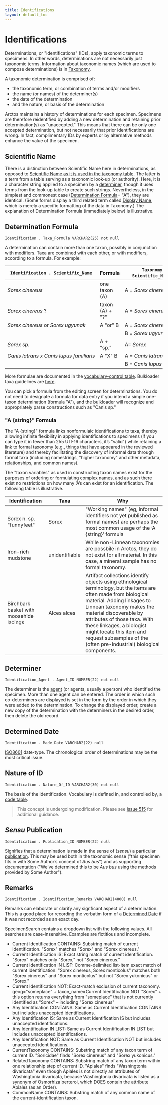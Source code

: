 ```yaml
---
title: Identifications
layout: default_toc
---
```


# Identifications

Determinations, or "identifications" (IDs), apply taxonomic terms to
specimens. In other words, determinations are not necessarily just
taxonomic terms. Information about taxonomic names (which are used to
compose determinations) is in [Taxonomy](/documentation/taxonomy).

A taxonomic determination is comprised of:

-   the taxonomic term, or combination of terms and/or modifiers
-   the name (or names) of the determiner(s)
-   the date of the determination
-   and the nature, or basis of the determination

Arctos maintains a history of determinations for each specimen.
Specimens are therefore reidentified by adding a new determination and
retaining prior determination(s) as "unaccepted." This means that there
can be only one accepted determination, but not necessarily that prior
identifications are wrong. In fact, complimentary IDs by experts or by
alternative methods enhance the value of the specimen.

## Scientific Name

There is a distinction between Scientific Name here
in determinations, as opposed to [Scientific Name as it is used in the
taxonomy table](/documentation/taxonomy#taxon-name). The latter is a term from a
table serving as a taxonomic look-up (or authority). Here, it is a
character string applied to a specimen by a [determiner](#determiner), though
it uses terms from the look-up table to create such strings.
Nevertheless, in the simplest and commonest case ([Determination
Formula](#determination-formula)= "A"), they are identical. (Some forms display a
third related term called [Display Name](/documentation/taxonomy#editing), which
is merely a specific formatting of the data in Taxonomy.) The
explanation of Determination Formula (immediately below) is
illustrative.

## Determination Formula

`Identification . Taxa_Formula VARCHAR2(25) not null`

A determination can contain more than one taxon, possibly in conjunction
with modifiers. Taxa are combined with each other, or with modifiers,
according to a formula. For example:

  |`Identification . Scientific_Name`         | Formula          | `Taxonomy . Scientific_Name`(s)|
  |-----------------------------------------|------------------|------------------------------|
  |*Sorex cinereus*                         | one taxon (A)    | A = *Sorex cinereus*         |
  |*Sorex cinereus* ?                       | taxon (A) + "?"  | A = *Sorex cinereus*         |
  |*Sorex cinereus* or *Sorex ugyunak*      | A "or" B         | A = *Sorex cinereus*         |
  |                                         |                  | B = *Sorex ugyunak*          |
  |*Sorex sp.*                              | A + "sp."        | A= *Sorex*                   |
  |*Canis latrans x Canis lupus familiaris* | A "X" B          | A = *Canis latrans*          |
  |                                         |                  | B = *Canis lupus familiaris* |

More formulae are documented in the [vocabulary-control
table](http://arctos.database.museum/info/ctDocumentation.cfm?table=cttaxa_formula).
Bulkloader taxa guidelines are [here](/documentation/bulkloader#taxonomy).

You can pick a formula from the editing screen for determinations. You
do not need to designate a formula for data entry if you intend a simple
one-taxon determination (formula "A"), and the bulkloader will recognize
and appropriately parse constructions such as "Canis sp."

### "A {string}" Formula

The "A {string}" formula links nonformulaic identifications to taxa,
thereby allowing infinite flexibility in applying identifications to
specimens (if you can type it in fewer than 255 UTF16 characters, it’s
"valid") while retaining a link to formal taxonomy (e.g., things that
have appeared in the reviewed literature) and thereby facilitating the
discovery of informal data through formal taxa (including namestrings,
"higher taxonomy" and other metadata, relationships, and common names).

The "taxon variables" as used in constructing taxon names exist for the
purposes of ordering or formulating complex names, and as such there
exist no restrictions on how many ‘A’s can exist for an identification.
The following table is illustrative.

  |Identification                          | Taxa            | Why             |
  |----------------------------------------|-----------------|-----------------|
  | Sorex n. sp. "funnyfeet"               |  Sorex          | "Working names" (eg, informal identifiers not yet published as formal names) are perhaps the most common usage of the ‘A {string}’ formula |
  | Iron-rich mudstone                     | unidentifiable  | While non-Linnean taxonomies are possbile in Arctos, they do not exist for all material. In this case, a mineral sample has no formal taxonomy. |
  | Birchbark basket with moosehide lacings| Alces alces     | Artifact collections identify objects using ethnological terminology, but the items are often made from biological material. Adding linkages to Linnean taxonomy makes the material discoverable by attributes of those taxa. With these linkages, a biologist might locate this item and request subsamples of the (often pre-industrial) biological components. |

## Determiner

`Identification_Agent . Agent_ID NUMBER(22) not null`

The determiner is the [agent](/documentation/agent) (or agents, usually
a person) who identified the specimen. More than one agent can be
entered. The order in which such co-determiners are displayed is set in
the form by the order in which they were added to the determination. To
change the displayed order, create a new copy of the determination with
the determiners in the desired order, then delete the old record.

## Determined Date

`Identification . Made_Date VARCHAR2(22) null`

[ISO8601](/documentation/dates) date-type. The
chronological order of determinations may be the most critical issue.

## Nature of ID

`Identification . Nature_Of_ID VARCHAR2(30) not null`

The basis of the identification. Vocabulary is defined
in, and controlled by, a [code table](http://arctos.database.museum/info/ctDocumentation.cfm?table=ctnature_of_id).

> This concept is undergoing modification. Please see [Issue 515](https://github.com/ArctosDB/arctos/issues/515) for additional guidance.

## *Sensu* Publication

`Identification . Publication_ID NUMBER(22) null`

Signifies that a determination is made in the sense of (*sensu*) a
particular [publication](/documentation/publications).
This may be used both in the taxonomic sense ("this specimen fits in
with Some Author’s concept of *Aus bus*") and as supporting
documentation ("We’ve determined this to be *Aus bus* using the methods
provided by Some Author").

## Remarks

`Identification . Identification_Remarks VARCHAR2(4000) null`

Remarks can elaborate or clarify any signficant aspect of a
determination. This is a good place for recording the verbatim form of
a [Determined Date](#determined-date) if it was not recorded as an exact day.

SpecimenSearch contains a dropdown list with the following values. All
searches are case-insensitive. Examples are fictitious and incomplete.

-   Current Identification CONTAINS: Substring match of
    current identification. "Sorex" matches "Sorex" and "Sorex
    cinereus."
-   Current Identification IS: Exact string match of
    current identification. "Sorex" matches only "Sorex," not "Sorex
    cinereus."
-   Current Identification IN LIST: Comme-delimited list-item exact
    match of current identification. "Sorex cinereus, Sorex monticolus"
    matches both "Sorex cinereus" and "Sorex monticolus" but not "Sorex
    yukonicus" or "Sorex."
-   Current Identification NOT: Exact-match exclusion of
    current taxonomy. geog="someplace" + taxon_name=Current
    Identification NOT "Sorex" + this option returns everything from
    "someplace" that is not currently identified as "Sorex" – including
    "Sorex cinereus"
-   Any Identification CONTAINS: Same as Current Identification CONTAINS
    but includes unaccepted identifications.
-   Any Identification IS: Same as Current Identification IS but
    includes unaccepted identifications.
-   Any Identification IN LIST: Same as Current Identification IN LIST
    but includes unaccepted identifications.
-   Any Identification NOT: Same as Current Identification NOT but
    includes unaccepted identifications.
-   CurrentTaxonomy CONTAINS: Substring match of any taxon term of
    current ID. "Soricidae" finds "Sorex cinereus" and "Sorex
    yukonicus."
-   RelatedTaxonomy CONTAINS: Substring match of any taxon term within
    one relationship step of current ID. "Apiales" finds "Washingtonia
    divaricata" even though Apiales is not directly an attributes of
    Washingtonia divaricata, because Washingtonia divaricata is listed
    as a synonym of Osmorhiza berteroi, which DOES contain the attribute
    Apiales (as an Order).
-   CommonName CONTAINS: Substring match of any common name of the
    current-identification taxon.
